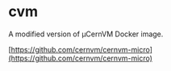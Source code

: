 # cvm

A modified version of µCernVM Docker image.

[https://github.com/cernvm/cernvm-micro](https://github.com/cernvm/cernvm-micro)